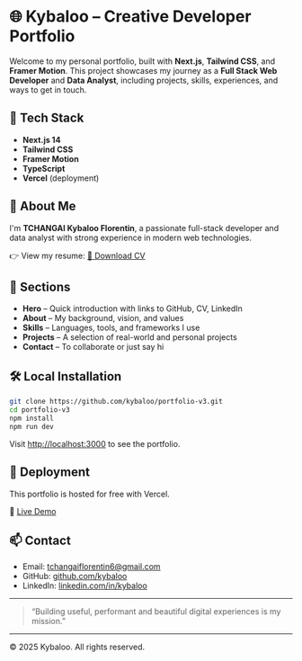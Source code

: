
# 🌐 Kybaloo – Creative Developer Portfolio

Welcome to my personal portfolio, built with **Next.js**, **Tailwind CSS**, and **Framer Motion**. This project showcases my journey as a **Full Stack Web Developer** and **Data Analyst**, including projects, skills, experiences, and ways to get in touch.

## 🚀 Tech Stack

- **Next.js 14**
- **Tailwind CSS**
- **Framer Motion**
- **TypeScript**
- **Vercel** (deployment)

## 🎯 About Me

I'm **TCHANGAI Kybaloo Florentin**, a passionate full-stack developer and data analyst with strong experience in modern web technologies.

👉 View my resume: [📄 Download CV](./TCHANGAI_Florentin_Resume.pdf)

## 🧱 Sections

- **Hero** – Quick introduction with links to GitHub, CV, LinkedIn
- **About** – My background, vision, and values
- **Skills** – Languages, tools, and frameworks I use
- **Projects** – A selection of real-world and personal projects
- **Contact** – To collaborate or just say hi

## 🛠 Local Installation

```bash
git clone https://github.com/kybaloo/portfolio-v3.git
cd portfolio-v3
npm install
npm run dev
```

Visit [http://localhost:3000](http://localhost:3000) to see the portfolio.

## 🧪 Deployment

This portfolio is hosted for free with Vercel.

🔗 [Live Demo](https://kybaloo.vercel.app)

## 📫 Contact

- Email: [tchangaiflorentin6@gmail.com](mailto:tchangaiflorentin6@gmail.com)
- GitHub: [github.com/kybaloo](https://github.com/kybaloo)
- LinkedIn: [linkedin.com/in/kybaloo](https://linkedin.com/in/kybaloo)

---

> “Building useful, performant and beautiful digital experiences is my mission.”

---

© 2025 Kybaloo. All rights reserved.
